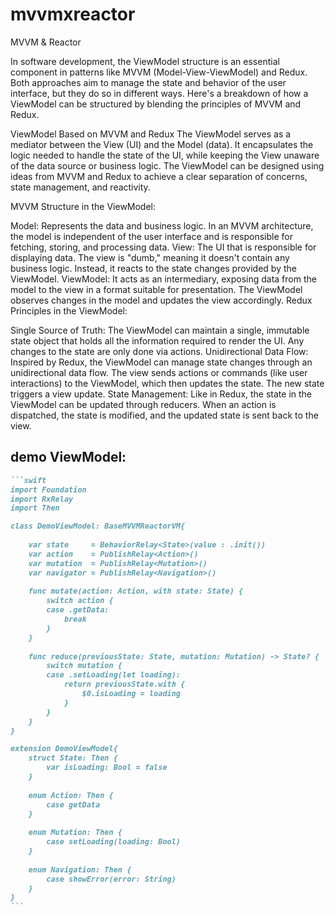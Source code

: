 # mvvmxreactor
MVVM &amp; Reactor

In software development, the ViewModel structure is an essential component in patterns like MVVM (Model-View-ViewModel) and Redux. Both approaches aim to manage the state and behavior of the user interface, but they do so in different ways. Here's a breakdown of how a ViewModel can be structured by blending the principles of MVVM and Redux.

ViewModel Based on MVVM and Redux
The ViewModel serves as a mediator between the View (UI) and the Model (data). It encapsulates the logic needed to handle the state of the UI, while keeping the View unaware of the data source or business logic. The ViewModel can be designed using ideas from MVVM and Redux to achieve a clear separation of concerns, state management, and reactivity.

MVVM Structure in the ViewModel:

Model: Represents the data and business logic. In an MVVM architecture, the model is independent of the user interface and is responsible for fetching, storing, and processing data.
View: The UI that is responsible for displaying data. The view is "dumb," meaning it doesn't contain any business logic. Instead, it reacts to the state changes provided by the ViewModel.
ViewModel: It acts as an intermediary, exposing data from the model to the view in a format suitable for presentation. The ViewModel observes changes in the model and updates the view accordingly.
Redux Principles in the ViewModel:

Single Source of Truth: The ViewModel can maintain a single, immutable state object that holds all the information required to render the UI. Any changes to the state are only done via actions.
Unidirectional Data Flow: Inspired by Redux, the ViewModel can manage state changes through an unidirectional data flow. The view sends actions or commands (like user interactions) to the ViewModel, which then updates the state. The new state triggers a view update.
State Management: Like in Redux, the state in the ViewModel can be updated through reducers. When an action is dispatched, the state is modified, and the updated state is sent back to the view.

## demo ViewModel:

````markdown
```swift
import Foundation
import RxRelay
import Then

class DemoViewModel: BaseMVVMReactorVM{
    
    var state     = BehaviorRelay<State>(value : .init())
    var action    = PublishRelay<Action>()
    var mutation  = PublishRelay<Mutation>()
    var navigator = PublishRelay<Navigation>()
    
    func mutate(action: Action, with state: State) {
        switch action {
        case .getData:
            break
        }
    }
    
    func reduce(previousState: State, mutation: Mutation) -> State? {
        switch mutation {
        case .setLoading(let loading):
            return previousState.with {
                $0.isLoading = loading
            }
        }
    }
}

extension DemoViewModel{
    struct State: Then {
        var isLoading: Bool = false
    }
    
    enum Action: Then {
        case getData
    }
    
    enum Mutation: Then {
        case setLoading(loading: Bool)
    }
    
    enum Navigation: Then {
        case showError(error: String)
    }
}
```
